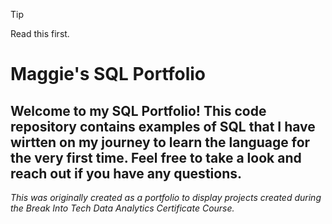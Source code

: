 > [!TIP]
> Read this first.


# Maggie's SQL Portfolio

## Welcome to my SQL Portfolio! This code repository contains examples of SQL that I have wirtten on my journey to learn the language for the very first time. Feel free to take a look and reach out if you have any questions.

*This was originally created as a portfolio to display projects created during the Break Into Tech Data Analytics Certificate Course.*
